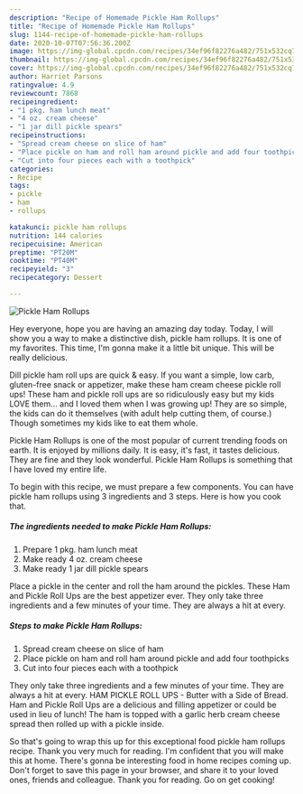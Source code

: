 ```yaml
---
description: "Recipe of Homemade Pickle Ham Rollups"
title: "Recipe of Homemade Pickle Ham Rollups"
slug: 1144-recipe-of-homemade-pickle-ham-rollups
date: 2020-10-07T07:56:36.200Z
image: https://img-global.cpcdn.com/recipes/34ef96f82276a482/751x532cq70/pickle-ham-rollups-recipe-main-photo.jpg
thumbnail: https://img-global.cpcdn.com/recipes/34ef96f82276a482/751x532cq70/pickle-ham-rollups-recipe-main-photo.jpg
cover: https://img-global.cpcdn.com/recipes/34ef96f82276a482/751x532cq70/pickle-ham-rollups-recipe-main-photo.jpg
author: Harriet Parsons
ratingvalue: 4.9
reviewcount: 7868
recipeingredient:
- "1 pkg. ham lunch meat"
- "4 oz. cream cheese"
- "1 jar dill pickle spears"
recipeinstructions:
- "Spread cream cheese on slice of ham"
- "Place pickle on ham and roll ham around pickle and add four toothpicks"
- "Cut into four pieces each with a toothpick"
categories:
- Recipe
tags:
- pickle
- ham
- rollups

katakunci: pickle ham rollups 
nutrition: 144 calories
recipecuisine: American
preptime: "PT20M"
cooktime: "PT40M"
recipeyield: "3"
recipecategory: Dessert

---
```



![Pickle Ham Rollups](https://img-global.cpcdn.com/recipes/34ef96f82276a482/751x532cq70/pickle-ham-rollups-recipe-main-photo.jpg)

Hey everyone, hope you are having an amazing day today. Today, I will show you a way to make a distinctive dish, pickle ham rollups. It is one of my favorites. This time, I'm gonna make it a little bit unique. This will be really delicious.

Dill pickle ham roll ups are quick &amp; easy. If you want a simple, low carb, gluten-free snack or appetizer, make these ham cream cheese pickle roll ups! These ham and pickle roll ups are so ridiculously easy but my kids LOVE them… and I loved them when I was growing up! They are so simple, the kids can do it themselves (with adult help cutting them, of course.) Though sometimes my kids like to eat them whole.

Pickle Ham Rollups is one of the most popular of current trending foods on earth. It is enjoyed by millions daily. It is easy, it's fast, it tastes delicious. They are fine and they look wonderful. Pickle Ham Rollups is something that I have loved my entire life.


To begin with this recipe, we must prepare a few components. You can have pickle ham rollups using 3 ingredients and 3 steps. Here is how you cook that.

<!--inarticleads1-->

##### The ingredients needed to make Pickle Ham Rollups:

1. Prepare 1 pkg. ham lunch meat
1. Make ready 4 oz. cream cheese
1. Make ready 1 jar dill pickle spears


Place a pickle in the center and roll the ham around the pickles. These Ham and Pickle Roll Ups are the best appetizer ever. They only take three ingredients and a few minutes of your time. They are always a hit at every. 

<!--inarticleads2-->

##### Steps to make Pickle Ham Rollups:

1. Spread cream cheese on slice of ham
1. Place pickle on ham and roll ham around pickle and add four toothpicks
1. Cut into four pieces each with a toothpick


They only take three ingredients and a few minutes of your time. They are always a hit at every. HAM PICKLE ROLL UPS - Butter with a Side of Bread. Ham and Pickle Roll Ups are a delicious and filling appetizer or could be used in lieu of lunch! The ham is topped with a garlic herb cream cheese spread then rolled up with a pickle inside. 

So that's going to wrap this up for this exceptional food pickle ham rollups recipe. Thank you very much for reading. I'm confident that you will make this at home. There's gonna be interesting food in home recipes coming up. Don't forget to save this page in your browser, and share it to your loved ones, friends and colleague. Thank you for reading. Go on get cooking!
